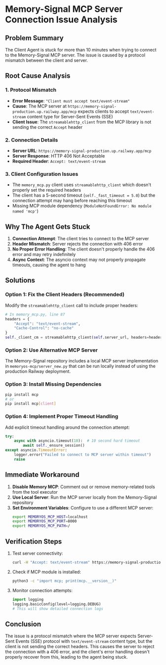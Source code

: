 # Memory-Signal MCP Server Connection Issue Analysis

## Problem Summary
The Client Agent is stuck for more than 10 minutes when trying to connect to the Memory-Signal MCP server. The issue is caused by a protocol mismatch between the client and server.

## Root Cause Analysis

### 1. Protocol Mismatch
- **Error Message**: `"Client must accept text/event-stream"`
- **Cause**: The MCP server at `https://memory-signal-production.up.railway.app/mcp` expects clients to accept `text/event-stream` content type for Server-Sent Events (SSE)
- **Client Issue**: The `streamablehttp_client` from the MCP library is not sending the correct `Accept` header

### 2. Connection Details
- **Server URL**: `https://memory-signal-production.up.railway.app/mcp`
- **Server Response**: HTTP 406 Not Acceptable
- **Required Header**: `Accept: text/event-stream`

### 3. Client Configuration Issues
- The `memory_mcp.py` client uses `streamablehttp_client` which doesn't properly set the required headers
- The client has a 5-second timeout (`self._fast_timeout = 5.0`) but the connection attempt may hang before reaching this timeout
- Missing MCP module dependency (`ModuleNotFoundError: No module named 'mcp'`)

## Why The Agent Gets Stuck

1. **Connection Attempt**: The client tries to connect to the MCP server
2. **Header Mismatch**: Server rejects the connection with 406 error
3. **No Proper Error Handling**: The client doesn't properly handle the 406 error and may retry indefinitely
4. **Async Context**: The asyncio context may not properly propagate timeouts, causing the agent to hang

## Solutions

### Option 1: Fix the Client Headers (Recommended)
Modify the `streamablehttp_client` call to include proper headers:

```python
# In memory_mcp.py, line 87
headers = {
    "Accept": "text/event-stream",
    "Cache-Control": "no-cache"
}
self._client_cm = streamablehttp_client(self.server_url, headers=headers)
```

### Option 2: Use Alternative MCP Server
The Memory-Signal repository includes a local MCP server implementation in `memoryos-mcp/server_new.py` that can be run locally instead of using the production Railway deployment.

### Option 3: Install Missing Dependencies
```bash
pip install mcp
# or
pip install mcp[client]
```

### Option 4: Implement Proper Timeout Handling
Add explicit timeout handling around the connection attempt:

```python
try:
    async with asyncio.timeout(10):  # 10 second hard timeout
        await self._ensure_session()
except asyncio.TimeoutError:
    logger.error("Failed to connect to MCP server within timeout")
    raise
```

## Immediate Workaround

1. **Disable Memory MCP**: Comment out or remove memory-related tools from the tool executor
2. **Use Local Server**: Run the MCP server locally from the Memory-Signal repository
3. **Set Environment Variables**: Configure to use a different MCP server:
   ```bash
   export MEMORYOS_MCP_HOST=localhost
   export MEMORYOS_MCP_PORT=8000
   export MEMORYOS_MCP_PATH=/
   ```

## Verification Steps

1. Test server connectivity:
   ```bash
   curl -H "Accept: text/event-stream" https://memory-signal-production.up.railway.app/mcp
   ```

2. Check if MCP module is installed:
   ```bash
   python3 -c "import mcp; print(mcp.__version__)"
   ```

3. Monitor connection attempts:
   ```python
   import logging
   logging.basicConfig(level=logging.DEBUG)
   # This will show detailed connection logs
   ```

## Conclusion

The issue is a protocol mismatch where the MCP server expects Server-Sent Events (SSE) protocol with `text/event-stream` content type, but the client is not sending the correct headers. This causes the server to reject the connection with a 406 error, and the client's error handling doesn't properly recover from this, leading to the agent being stuck.